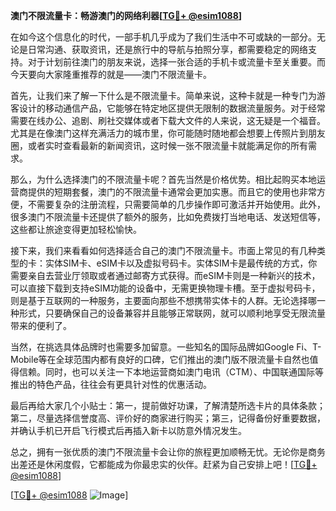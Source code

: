 **澳门不限流量卡：畅游澳门的网络利器[[TG💪+ @esim1088](https://t.me/s/esim1088)]**

在如今这个信息化的时代，一部手机几乎成为了我们生活中不可或缺的一部分。无论是日常沟通、获取资讯，还是旅行中的导航与拍照分享，都需要稳定的网络支持。对于计划前往澳门的朋友来说，选择一张合适的手机卡或流量卡至关重要。而今天要向大家隆重推荐的就是——澳门不限流量卡。

首先，让我们来了解一下什么是不限流量卡。简单来说，这种卡就是一种专门为游客设计的移动通信产品，它能够在特定地区提供无限制的数据流量服务。对于经常需要在线办公、追剧、刷社交媒体或者下载大文件的人来说，这无疑是一个福音。尤其是在像澳门这样充满活力的城市里，你可能随时随地都会想要上传照片到朋友圈，或者实时查看最新的新闻资讯，这时候一张不限流量卡就能满足你的所有需求。

那么，为什么选择澳门的不限流量卡呢？首先当然是价格优势。相比起购买本地运营商提供的短期套餐，澳门的不限流量卡通常会更加实惠。而且它的使用也非常方便，不需要复杂的注册流程，只需要简单的几步操作即可激活并开始使用。此外，很多澳门不限流量卡还提供了额外的服务，比如免费拨打当地电话、发送短信等，这些都让旅途变得更加轻松愉快。

接下来，我们来看看如何选择适合自己的澳门不限流量卡。市面上常见的有几种类型的卡：实体SIM卡、eSIM卡以及虚拟号码卡。实体SIM卡是最传统的方式，你需要亲自去营业厅领取或者通过邮寄方式获得。而eSIM卡则是一种新兴的技术，可以直接下载到支持eSIM功能的设备中，无需更换物理卡槽。至于虚拟号码卡，则是基于互联网的一种服务，主要面向那些不想携带实体卡的人群。无论选择哪一种形式，只要确保自己的设备兼容并且能够正常联网，就可以顺利地享受无限流量带来的便利了。

当然，在挑选具体品牌时也需要多加留意。一些知名的国际品牌如Google Fi、T-Mobile等在全球范围内都有良好的口碑，它们推出的澳门版不限流量卡自然也值得信赖。同时，也可以关注一下本地运营商如澳门电讯（CTM）、中国联通国际等推出的特色产品，往往会有更具针对性的优惠活动。

最后再给大家几个小贴士：第一，提前做好功课，了解清楚所选卡片的具体条款；第二，尽量选择信誉度高、评价好的商家进行购买；第三，记得备份好重要数据，并确认手机已开启飞行模式后再插入新卡以防意外情况发生。

总之，拥有一张优质的澳门不限流量卡会让你的旅程更加顺畅无忧。无论你是商务出差还是休闲度假，它都能成为你最忠实的伙伴。赶紧为自己安排上吧！[[TG💪+ @esim1088](https://t.me/s/esim1088)]

[[TG💪+ @esim1088](https://t.me/s/esim1088) ![Image](https://i.postimg.cc/4NQfJmqS/Snipaste-2025-05-13-00-14-12.png)]